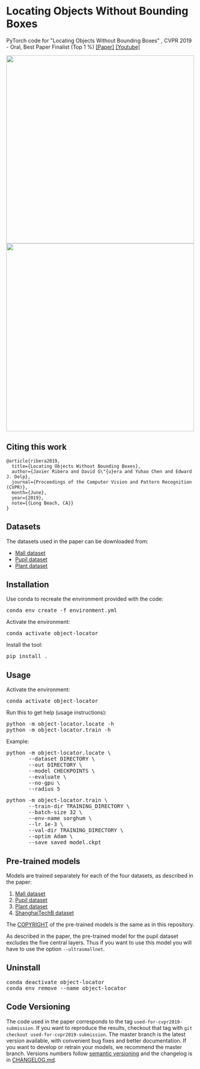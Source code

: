 # Locating Objects Without Bounding Boxes
PyTorch code for "Locating Objects Without Bounding Boxes" , CVPR 2019 - Oral, Best Paper Finalist (Top 1 %) [[Paper]](http://openaccess.thecvf.com/content_CVPR_2019/html/Ribera_Locating_Objects_Without_Bounding_Boxes_CVPR_2019_paper.html) [[Youtube]](https://youtu.be/8qkrPSjONhA?t=2620)

<img src="https://i.postimg.cc/bNcFr9Pf/collage3x3.png" width="500em"/>
<img src="https://i.postimg.cc/xC32tbYF/convergence-cropped.gif" width="500em"/>
  

## Citing this work
```
@article{ribera2019,
  title={Locating Objects Without Bounding Boxes},
  author={Javier Ribera and David G\"{u}era and Yuhao Chen and Edward J. Delp},
  journal={Proceedings of the Computer Vision and Pattern Recognition (CVPR)},
  month={June},
  year={2019},
  note={{Long Beach, CA}}
}
```

## Datasets
  The datasets used in the paper can be downloaded from:
  - [Mall dataset](http://personal.ie.cuhk.edu.hk/~ccloy/downloads_mall_dataset.html)
  - [Pupil dataset](http://www.ti.uni-tuebingen.de/Pupil-detection.1827.0.html)
  - [Plant dataset](https://engineering.purdue.edu/~sorghum/dataset-plant-centers-2016)

## Installation
Use conda to recreate the environment provided with the code:
<pre>
conda env create -f environment.yml
</pre>

Activate the environment:
<pre>
conda activate object-locator
</pre>

Install the tool:
<pre>
pip install .
</pre>

## Usage  
Activate the environment:
<pre>
conda activate object-locator
</pre>

Run this to get help (usage instructions):
<pre>
python -m object-locator.locate -h
python -m object-locator.train -h
</pre>

Example:

<pre>
python -m object-locator.locate \
       --dataset DIRECTORY \
       --out DIRECTORY \
       --model CHECKPOINTS \
       --evaluate \
       --no-gpu \
       --radius 5
</pre>

<pre>
python -m object-locator.train \
       --train-dir TRAINING_DIRECTORY \
       --batch-size 32 \
       --env-name sorghum \
       --lr 1e-3 \
       --val-dir TRAINING_DIRECTORY \
       --optim Adam \
       --save saved_model.ckpt
</pre>

## Pre-trained models
Models are trained separately for each of the four datasets, as described in the paper:
1. [Mall dataset](https://lorenz.ecn.purdue.edu/~cvpr2019/pretrained_models/mall,lambdaa=1,BS=32,Adam,LR1e-4.ckpt)
2. [Pupil dataset](https://lorenz.ecn.purdue.edu/~cvpr2019/pretrained_models/pupil,lambdaa=1,BS=64,SGD,LR1e-3,p=-1,ultrasmallNet.ckpt)
3. [Plant dataset](https://lorenz.ecn.purdue.edu/~cvpr2019/pretrained_models/plants_20160613_F54,BS=32,Adam,LR1e-5,p=-1.ckpt)
4. [ShanghaiTechB dataset](https://lorenz.ecn.purdue.edu/~cvpr2019/pretrained_models/shanghai,lambdaa=1,p=-1,BS=32,Adam,LR=1e-4.ckpt)

The [COPYRIGHT](COPYRIGHT.txt) of the pre-trained models is the same as in this repository.

As described in the paper, the pre-trained model for the pupil dataset excludes the five central layers. Thus if you want to use this model you will have to use the option `--ultrasmallnet`.

## Uninstall
<pre>
conda deactivate object-locator
conda env remove --name object-locator
</pre>


## Code Versioning
The code used in the paper corresponds to the tag `used-for-cvpr2019-submission`.
If you want to reproduce the results, checkout that tag with `git checkout used-for-cvpr2019-submission`.
The master branch is the latest version available, with convenient bug fixes and better documentation.
If you want to develop or retrain your models, we recommend the master branch.
Versions numbers follow [semantic versioning](https://semver.org) and the changelog is in [CHANGELOG.md](CHANGELOG.md).

